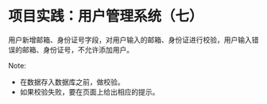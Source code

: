 # 项目实践：用户管理系统（七）

用户新增邮箱、身份证号字段，对用户输入的邮箱、身份证进行校验，用户输入错误的邮箱、身份证号，不允许添加用户。

Note:

* 在数据存入数据库之前，做校验。
* 如果校验失败，要在页面上给出相应的提示。